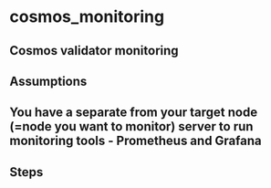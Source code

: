 # cosmos_monitoring
Cosmos validator monitoring
-----

## Assumptions
You have a separate from your target node (=node you want to monitor) server to run monitoring tools - Prometheus and Grafana
-----

## Steps



